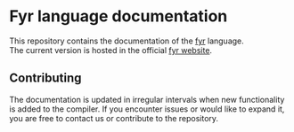 # Fyr language documentation

This repository contains the documentation of the [fyr](https://github.com/vs-ude/fyr) language.  
The current version is hosted in the official [fyr website](http://fyr.vs.uni-due.de).

## Contributing

The documentation is updated in irregular intervals when new functionality is added to the compiler.
If you encounter issues or would like to expand it, you are free to contact us or contribute to the repository.
